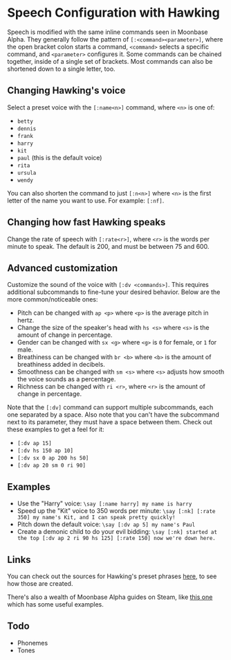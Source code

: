 # Speech Configuration with Hawking

Speech is modified with the same inline commands seen in Moonbase Alpha. They generally follow the pattern of `[:<command><parameter>]`, where the open bracket colon starts a command, `<command>` selects a specific command, and  `<parameter>` configures it. Some commands can be chained together, inside of a single set of brackets. Most commands can also be shortened down to a single letter, too.

## Changing Hawking's voice
Select a preset voice with the `[:name<n>]` command, where `<n>` is one of:
- `betty`
- `dennis`
- `frank`
- `harry`
- `kit`
- `paul` (this is the default voice)
- `rita`
- `ursula`
- `wendy`

You can also shorten the command to just `[:n<n>]` where `<n>` is the first letter of the name you want to use. For example: `[:nf]`.

## Changing how fast Hawking speaks
Change the rate of speech with `[:rate<r>]`, where `<r>` is the words per minute to speak. The default is 200, and must be between 75 and 600.

## Advanced customization
Customize the sound of the voice with `[:dv <commands>]`. This requires additional subcommands to fine-tune your desired behavior. Below are the more common/noticeable ones:
- Pitch can be changed with `ap <p>` where `<p>` is the average pitch in hertz.
- Change the size of the speaker\'s head with `hs <s>` where `<s>` is the amount of change in percentage.
- Gender can be changed with `sx <g>` where `<g>` is `0` for female, or `1` for male.
- Breathiness can be changed with `br <b>` where `<b>` is the amount of breathiness added in decibels.
- Smoothness can be changed with `sm <s>` where `<s>` adjusts how smooth the voice sounds as a percentage.
- Richness can be changed with `ri <r>`, where `<r>` is the amount of change in percentage.

Note that the `[:dv]` command can support multiple subcommands, each one separated by a space. Also note that you can't have the subcommand next to its parameter, they must have a space between them. Check out these examples to get a feel for it:
- `[:dv ap 15]`
- `[:dv hs 150 ap 10]`
- `[:dv sx 0 ap 200 hs 50]`
- `[:dv ap 20 sm 0 ri 90]`

## Examples
- Use the "Harry" voice: `\say [:name harry] my name is harry`
- Speed up the "Kit" voice to 350 words per minute: `\say [:nk] [:rate 350] my name's Kit, and I can speak pretty quickly!`
- Pitch down the default voice: `\say [:dv ap 5] my name's Paul`
- Create a demonic child to do your evil bidding: `\say [:nk] started at the top [:dv ap 2 ri 90 hs 125] [:rate 150] now we're down here.`

## Links
You can check out the sources for Hawking's preset phrases [here](https://github.com/naschorr/hawking-phrases), to see how those are created.

There's also a wealth of Moonbase Alpha guides on Steam, like [this one](https://steamcommunity.com/sharedfiles/filedetails/?id=128648903) which has some useful examples.

## Todo
- Phonemes
- Tones